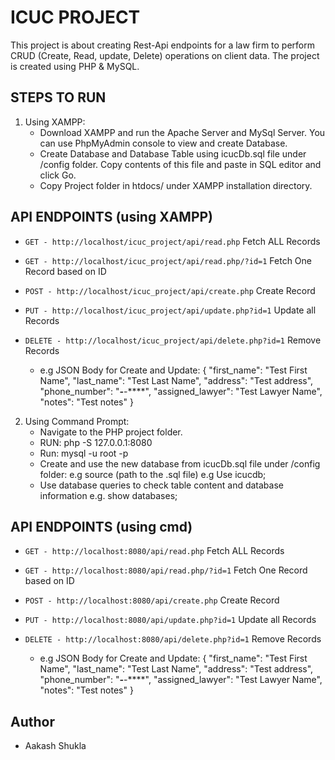 # ICUC PROJECT
This project is about creating Rest-Api endpoints for a law firm to perform CRUD (Create, Read, update, Delete) operations on client data. The project is created using PHP & MySQL.

## STEPS TO RUN
1) Using XAMPP:
	- Download XAMPP and run the Apache Server and MySql Server. You can use PhpMyAdmin console to view and create Database.
	- Create Database and Database Table using icucDb.sql file under /config folder. Copy contents of this file and paste in SQL editor and click Go.
	- Copy Project folder in htdocs/ under XAMPP installation directory.

## API ENDPOINTS (using XAMPP)
* `GET - http://localhost/icuc_project/api/read.php` Fetch ALL Records
* `GET - http://localhost/icuc_project/api/read.php/?id=1` Fetch One Record based on ID
* `POST - http://localhost/icuc_project/api/create.php` Create Record
* `PUT - http://localhost/icuc_project/api/update.php?id=1` Update all Records
* `DELETE - http://localhost/icuc_project/api/delete.php?id=1` Remove Records

	- e.g JSON Body for Create and Update:
		{
		    "first_name": "Test First Name",
		    "last_name": "Test Last Name",
		    "address": "Test address",
		    "phone_number": "***-***-****",
		    "assigned_lawyer": "Test Lawyer Name",
		    "notes": "Test notes"
		}	

2) Using Command Prompt:
	- Navigate to the PHP project folder.
	- RUN:
		php -S 127.0.0.1:8080
	- Run:
		mysql -u root -p
	- Create and use the new database from icucDb.sql file under /config folder:
		e.g source (path to the .sql file)
		e.g Use icucdb;
	- Use database queries to check table content and database information
		e.g. show databases;		

## API ENDPOINTS (using cmd)
* `GET - http://localhost:8080/api/read.php` Fetch ALL Records
* `GET - http://localhost:8080/api/read.php/?id=1` Fetch One Record based on ID
* `POST - http://localhost:8080/api/create.php` Create Record
* `PUT - http://localhost:8080/api/update.php?id=1` Update all Records
* `DELETE - http://localhost:8080/api/delete.php?id=1` Remove Records

	- e.g JSON Body for Create and Update:
		{
		    "first_name": "Test First Name",
		    "last_name": "Test Last Name",
		    "address": "Test address",
		    "phone_number": "***-***-****",
		    "assigned_lawyer": "Test Lawyer Name",
		    "notes": "Test notes"
		}

## Author
* Aakash Shukla		

